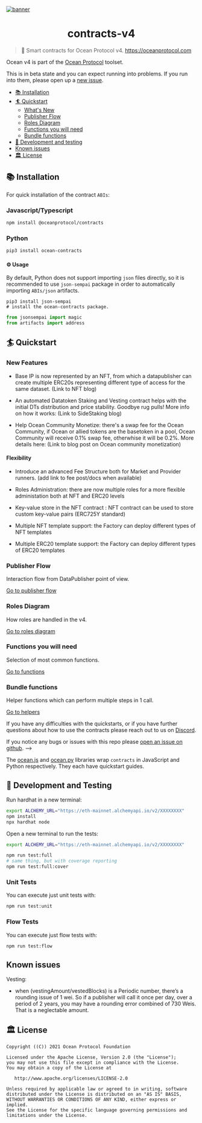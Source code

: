 [![banner](https://raw.githubusercontent.com/oceanprotocol/art/master/github/repo-banner%402x.png)](https://oceanprotocol.com)

<h1 align="center">contracts-v4</h1>

> 🦑 Smart contracts for Ocean Protocol v4. https://oceanprotocol.com

Ocean v4 is part of the [Ocean Protocol](https://oceanprotocol.com) toolset.

This is in beta state and you can expect running into problems. If you run into them, please open up a [new issue](https://github.com/oceanprotocol/contracts/issues/new?assignees=&labels=bug&template=bug_report.md&title=).

- [📚 Installation](#-installation)
- [🏄 Quickstart](#-quickstart)
  - [What's New](#new-features)
  - [Publisher Flow](#publisher-flow)
  - [Roles Diagram](#roles-diagram)
  - [Functions you will need](#functions-you-will-need)
  - [Bundle functions](#bundle-functions)
- [🦑 Development and testing](#-development-testing)
- [Known issues](#known-issues)
- [🏛 License](#-license)

## 📚 Installation

For quick installation of the contract `ABIs`:

### Javascript/Typescript
```bash
npm install @oceanprotocol/contracts
```
### Python
```bash
pip3 install ocean-contracts
```
#### ⚙️ Usage
By default, Python does not support importing `json` files directly, so it is recommended to use `json-sempai` package in order to automatically importing `ABIs/json` artifacts.
```
pip3 install json-sempai
# install the ocean-contracts package.
```
```python
from jsonsempai import magic
from artifacts import address
```


## 🏄 Quickstart

### New Features 

- Base IP is now represented by an NFT, from which a datapublisher can create multiple ERC20s representing different type of access for the same dataset. (Link to NFT blog)

- An automated Datatoken Staking and Vesting contract helps with the initial DTs distribution and price stability. Goodbye rug pulls! More info on how it works: (Link to SideStaking blog)

- Help Ocean Community Monetize: there's a swap fee for the Ocean Community, if Ocean or allied tokens are the basetoken in a pool, Ocean Community will receive 0.1% swap fee, otherwhise it will be 0.2%. More details here: (Link to blog post on Ocean community monetization)




#### Flexibility

- Introduce an advanced Fee Structure both for Market and Provider runners. (add link to fee post/docs when available)

- Roles Administration: there are now multiple roles for a more flexible administation both at NFT and ERC20 levels

- Key-value store in the NFT contract : NFT contract can be used to store custom key-value pairs (ERC725Y standard)

- Multiple NFT template support: the Factory can deploy different types of NFT templates

- Multiple ERC20 template support: the Factory can deploy different types of ERC20 templates





### Publisher Flow

Interaction flow from DataPublisher point of view.

[Go to publisher flow](docs/quickstart_pubFlow.md)

### Roles Diagram

How roles are handled in the v4.

[Go to roles diagram](docs/quickstart_roles.md)


### Functions you will need

Selection of most common functions.

[Go to functions](docs/quickstart_functions.md)


### Bundle functions

Helper functions which can perform multiple steps in 1 call.

[Go to helpers](docs/quickstart_bundle.md)



If you have any difficulties with the quickstarts, or if you have further questions about how to use the contracts please reach out to us on [Discord](https://discord.gg/TnXjkR5).

If you notice any bugs or issues with this repo please [open an issue on github](https://github.com/oceanprotocol/contracts/issues/new?assignees=&labels=bug&template=bug_report.md&title=). -->



The [ocean.js](https://github.com/oceanprotocol/ocean.js) and [ocean.py](https://github.com/oceanprotocol/ocean.py) libraries wrap `contracts` in JavaScript and Python respectively. They each have quickstart guides.


## 🦑 Development and Testing

Run hardhat in a new terminal:
```bash
export ALCHEMY_URL="https://eth-mainnet.alchemyapi.io/v2/XXXXXXXX"
npm install
npx hardhat node
```

Open a new terminal to run the tests:

```bash
export ALCHEMY_URL="https://eth-mainnet.alchemyapi.io/v2/XXXXXXXX"

npm run test:full
# same thing, but with coverage reporting
npm run test:full:cover
```

### Unit Tests

You can execute just unit tests with:

```bash
npm run test:unit

```

### Flow Tests

You can execute just flow tests with:

```bash
npm run test:flow

```

## Known issues
 Vesting:

  - when (vestingAmount/vestedBlocks) is a Periodic number, there’s a rounding issue of 1 wei. So if a publisher will call it once per day, over a period of 2 years, you may have a rounding error combined of 730 Weis. That is a neglectable amount.



## 🏛 License

```
Copyright ((C)) 2021 Ocean Protocol Foundation

Licensed under the Apache License, Version 2.0 (the "License");
you may not use this file except in compliance with the License.
You may obtain a copy of the License at

   http://www.apache.org/licenses/LICENSE-2.0

Unless required by applicable law or agreed to in writing, software
distributed under the License is distributed on an "AS IS" BASIS,
WITHOUT WARRANTIES OR CONDITIONS OF ANY KIND, either express or implied.
See the License for the specific language governing permissions and
limitations under the License.
```
